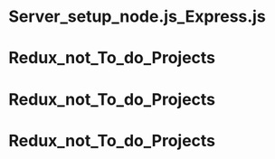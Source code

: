 # Server_setup_node.js_Express.js
# Redux_not_To_do_Projects
# Redux_not_To_do_Projects
# Redux_not_To_do_Projects
